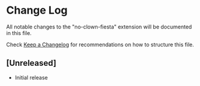 # Change Log

All notable changes to the "no-clown-fiesta" extension will be documented in this file.

Check [Keep a Changelog](http://keepachangelog.com/) for recommendations on how to structure this file.

## [Unreleased]

- Initial release
